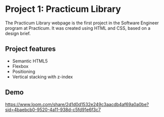 # Project 1: Practicum Library

The Practicum Library webpage is the first project in the Software Engineer program at Practicum. It was created using HTML and CSS, based on a design brief.


## Project features

- Semantic HTML5
- Flexbox
- Positioning
- Vertical stacking with z-index


## Demo

https://www.loom.com/share/2d1d0d1532e249c3aacdb4af69a0a0be?sid=4baebcb0-9520-4a11-938d-c5fd91e6f3c7

